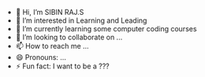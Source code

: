 - 👋 Hi, I’m SIBIN RAJ.S
- 👀 I’m interested in Learning and Leading
- 🌱 I’m currently learning some computer coding courses
- 💞️ I’m looking to collaborate on ...
- 📫 How to reach me ...
- 😄 Pronouns: ...
- ⚡ Fun fact: I want to be a ???

<!---
sibinsibin/sibinsibin is a ✨ special ✨ repository because its `README.md` (this file) appears on your GitHub profile.
You can click the Preview link to take a look at your changes.
--->
